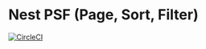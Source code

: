 # Nest PSF (Page, Sort, Filter)

[![CircleCI](https://circleci.com/gh/Shift3/nestjs-psf/tree/master.svg?style=svg)](https://circleci.com/gh/Shift3/nestjs-psf/tree/master)

